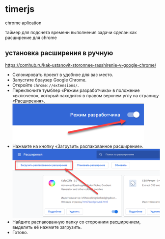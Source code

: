 # timerjs
chrome aplication

таймер для подсчета времени выполнения задачи сделан как расширение для chrome

## установка расширения в ручную 
https://comhub.ru/kak-ustanovit-storonnee-rasshirenie-v-google-chrome/

* Склонировать проект в удобное для вас место.
* Запустите браузер Google Chrome.
* Откройте ```chrome://extensions/```.
* Переключите тумблер «Режим разработчика» в положение «включено», который находится в правом верхнем углу на страницу «Расширения».
![Image alt](https://github.com/maxnosib/timerjs/raw/master/img_readme/img_5d28a94b7c33b.png)
* Нажмите на кнопку «Загрузить распакованное расширение».
![Image alt](https://github.com/maxnosib/timerjs/raw/master/img_readme/img_5d28a9c1ce12a.png)
* Найдите распакованную папку со сторонним расширением, выделить её нажмите загрузить.
* Готово.
